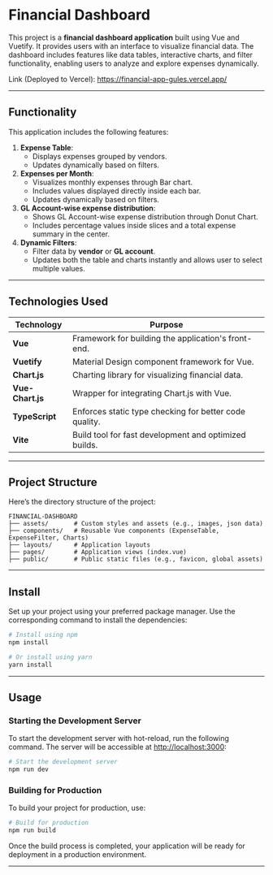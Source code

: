 # Financial Dashboard

This project is a **financial dashboard application** built using Vue and Vuetify. It provides users with an interface to visualize financial data. The dashboard includes features like data tables, interactive charts, and filter functionality, enabling users to analyze and explore expenses dynamically.

Link (Deployed to Vercel): https://financial-app-gules.vercel.app/

---

## Functionality

This application includes the following features:
1. **Expense Table**: 
   - Displays expenses grouped by vendors.
   - Updates dynamically based on filters.
2. **Expenses per Month**: 
   - Visualizes monthly expenses through Bar chart.
   - Includes values displayed directly inside each bar.
   - Updates dynamically based on filters.
3. **GL Account-wise expense distribution**:
   - Shows GL Account-wise expense distribution through Donut Chart.
   - Includes percentage values inside slices and a total expense summary in the center.
4. **Dynamic Filters**:
   - Filter data by **vendor** or **GL account**.
   - Updates both the table and charts instantly and allows user to select multiple values.
---

## Technologies Used

| Technology       | Purpose                                                   |
|-------------------|-----------------------------------------------------------|
| **Vue**           | Framework for building the application's front-end.       |
| **Vuetify**       | Material Design component framework for Vue.              |
| **Chart.js**      | Charting library for visualizing financial data.          |
| **Vue-Chart.js**  | Wrapper for integrating Chart.js with Vue.                |
| **TypeScript**    | Enforces static type checking for better code quality.    |
| **Vite**          | Build tool for fast development and optimized builds.     |

---

## Project Structure

Here’s the directory structure of the project:

```
FINANCIAL-DASHBOARD
├── assets/       # Custom styles and assets (e.g., images, json data)
├── components/   # Reusable Vue components (ExpenseTable, ExpenseFilter, Charts)
├── layouts/      # Application layouts
├── pages/        # Application views (index.vue)
├── public/       # Public static files (e.g., favicon, global assets)
```

---

## Install

Set up your project using your preferred package manager. Use the corresponding command to install the dependencies:

```bash
# Install using npm
npm install

# Or install using yarn
yarn install
```

---

## Usage

### Starting the Development Server

To start the development server with hot-reload, run the following command. The server will be accessible at [http://localhost:3000](http://localhost:3000):

```bash
# Start the development server
npm run dev
```

### Building for Production

To build your project for production, use:

```bash
# Build for production
npm run build
```

Once the build process is completed, your application will be ready for deployment in a production environment.

---
